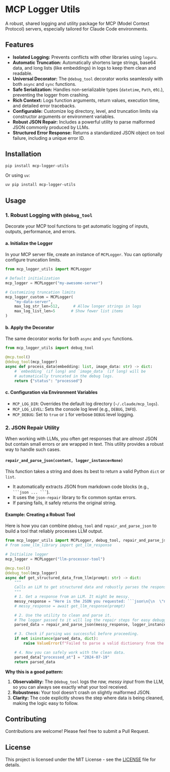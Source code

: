 # MCP Logger Utils

A robust, shared logging and utility package for MCP (Model Context Protocol) servers, especially tailored for Claude Code environments.

## Features

- **Isolated Logging:** Prevents conflicts with other libraries using `loguru`.
- **Automatic Truncation:** Automatically shortens large strings, base64 data, and long lists (like embeddings) in logs to keep them clean and readable.
- **Universal Decorator:** The `@debug_tool` decorator works seamlessly with both `async` and `sync` functions.
- **Safe Serialization:** Handles non-serializable types (`datetime`, `Path`, etc.), preventing the logger from crashing.
- **Rich Context:** Logs function arguments, return values, execution time, and detailed error tracebacks.
- **Configurable:** Customize log directory, level, and truncation limits via constructor arguments or environment variables.
- **Robust JSON Repair:** Includes a powerful utility to parse malformed JSON commonly produced by LLMs.
- **Structured Error Response:** Returns a standardized JSON object on tool failure, including a unique error ID.

## Installation

```bash
pip install mcp-logger-utils
```

Or using `uv`:

```bash
uv pip install mcp-logger-utils
```

## Usage

### 1. Robust Logging with `@debug_tool`

Decorate your MCP tool functions to get automatic logging of inputs, outputs, performance, and errors.

#### a. Initialize the Logger

In your MCP server file, create an instance of `MCPLogger`. You can optionally configure truncation limits.

```python
from mcp_logger_utils import MCPLogger

# Default initialization
mcp_logger = MCPLogger("my-awesome-server")

# Customizing truncation limits
mcp_logger_custom = MCPLogger(
    "my-data-server",
    max_log_str_len=512,      # Allow longer strings in logs
    max_log_list_len=5       # Show fewer list items
)
```

#### b. Apply the Decorator

The same decorator works for both `async` and `sync` functions.

```python
from mcp_logger_utils import debug_tool

@mcp.tool()
@debug_tool(mcp_logger)
async def process_data(embedding: list, image_data: str) -> dict:
    # `embedding` (if long) and `image_data` (if long) will be
    # automatically truncated in the debug logs.
    return {"status": "processed"}
```

#### c. Configuration via Environment Variables

-   `MCP_LOG_DIR`: Overrides the default log directory (`~/.claude/mcp_logs`).
-   `MCP_LOG_LEVEL`: Sets the console log level (e.g., `DEBUG`, `INFO`).
-   `MCP_DEBUG`: Set to `true` or `1` for verbose `DEBUG` level logging.

### 2. JSON Repair Utility

When working with LLMs, you often get responses that are *almost* JSON but contain small errors or are wrapped in text. This utility provides a robust way to handle such cases.

#### `repair_and_parse_json(content, logger_instance=None)`

This function takes a string and does its best to return a valid Python `dict` or `list`.

-   It automatically extracts JSON from markdown code blocks (e.g., ` ```json ... ``` `).
-   It uses the `json-repair` library to fix common syntax errors.
-   If parsing fails, it safely returns the original string.

#### Example: Creating a Robust Tool

Here is how you can combine `@debug_tool` and `repair_and_parse_json` to build a tool that reliably processes LLM output.

```python
from mcp_logger_utils import MCPLogger, debug_tool, repair_and_parse_json
# from some_llm_library import get_llm_response

# Initialize logger
mcp_logger = MCPLogger("llm-processor-tool")

@mcp.tool()
@debug_tool(mcp_logger)
async def get_structured_data_from_llm(prompt: str) -> dict:
    """
    Calls an LLM to get structured data and robustly parses the response.
    """
    # 1. Get a response from an LLM. It might be messy.
    messy_response = "Here is the JSON you requested: ```json\n{\n  \"name\": \"Claude\",\n  \"version\": 3.0,\n  \"is_helpful\": true, // He is very helpful!\n}\n```"
    # messy_response = await get_llm_response(prompt)

    # 2. Use the utility to clean and parse it.
    # The logger passed to it will log the repair steps for easy debugging.
    parsed_data = repair_and_parse_json(messy_response, logger_instance=mcp_logger.logger)

    # 3. Check if parsing was successful before proceeding.
    if not isinstance(parsed_data, dict):
        raise ValueError(f"Failed to parse a valid dictionary from the LLM response. Got: {parsed_data}")

    # 4. Now you can safely work with the clean data.
    parsed_data["processed_at"] = "2024-07-19"
    return parsed_data
```

**Why this is a good pattern:**

1.  **Observability:** The `@debug_tool` logs the *raw, messy input* from the LLM, so you can always see exactly what your tool received.
2.  **Robustness:** Your tool doesn't crash on slightly malformed JSON.
3.  **Clarity:** The code explicitly shows the step where data is being cleaned, making the logic easy to follow.

## Contributing

Contributions are welcome! Please feel free to submit a Pull Request.

## License

This project is licensed under the MIT License - see the [LICENSE](LICENSE) file for details.